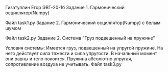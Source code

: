 Гизатуллин Егор  ЭВТ-20-1б
Задание 1. Гармонический осциллятор(Numpy)

Файл task1.py
Задание 2. Гармонический осциллятор(Numpy) с белым шумом

Файл task2.py
Задание 2. Система "Груз подвешенный на пружине"

Условия системы: Имеется груз, подвешенный на упругой пружине. На него действует сила тяжести и сила упругости. В начальный момент они равны и тело покоится. Пружина абсолютно упругая, сопротивление воздуха не учитывать.
Файл task3.py
